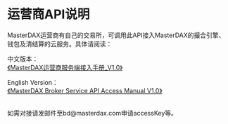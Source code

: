 # 运营商API说明
MasterDAX运营商有自己的交易所，可调用此API接入MasterDAX的撮合引擎、钱包及清结算的云服务。具体请阅读：</br>

中文版本：</br>
[《MasterDAX运营商服务端接入手册_V1.0》](https://github.com/masterdax2/API/blob/master/MasterDAX%E8%BF%90%E8%90%A5%E5%95%86%E6%9C%8D%E5%8A%A1%E7%AB%AF%E6%8E%A5%E5%85%A5%E6%89%8B%E5%86%8C_V1.0.md) </br>

English Version： </br>
[《MasterDAX Broker Service API Access Manual V1.0》](https://github.com/masterdax2/API/blob/master/MasterDAX%20Broker%20Service%20API%20Access%20Manual%20V1.0.md) 


 </br>
如需对接请发邮件至bd@masterdax.com申请accessKey等。




